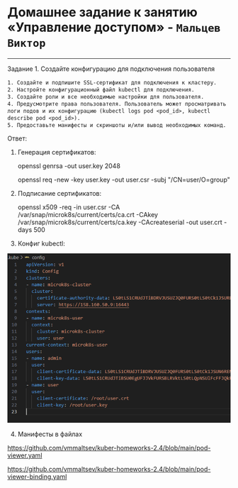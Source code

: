 # Домашнее задание к занятию «Управление доступом» - `Мальцев Виктор`

---

Задание 1. Создайте конфигурацию для подключения пользователя

    1. Создайте и подпишите SSL-сертификат для подключения к кластеру.
    2. Настройте конфигурационный файл kubectl для подключения.
    3. Создайте роли и все необходимые настройки для пользователя.
    4. Предусмотрите права пользователя. Пользователь может просматривать логи подов и их конфигурацию (kubectl logs pod <pod_id>, kubectl describe pod <pod_id>).
    5. Предоставьте манифесты и скриншоты и/или вывод необходимых команд.


Ответ:

1. Генерация сертификатов:

    openssl genrsa -out user.key 2048

    openssl req -new -key user.key -out user.csr -subj "/CN=user/O=group"

2. Подписание сертификатов:

    openssl x509 -req -in user.csr -CA /var/snap/microk8s/current/certs/ca.crt -CAkey /var/snap/microk8s/current/certs/ca.key -CAcreateserial -out user.crt -days 500

3. Конфиг kubectl:

![alt text](https://github.com/vmmaltsev/screenshot/blob/main/Screenshot_146.png)

4. Манифесты в файлах


https://github.com/vmmaltsev/kuber-homeworks-2.4/blob/main/pod-viewer.yaml

https://github.com/vmmaltsev/kuber-homeworks-2.4/blob/main/pod-viewer-binding.yaml







